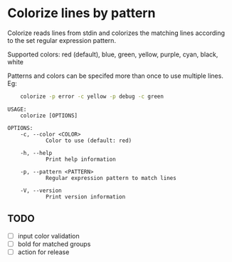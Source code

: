 # Colorize lines by pattern

Colorize reads lines from stdin and colorizes the matching lines according to the set regular
expression pattern.

Supported colors: red (default), blue, green, yellow, purple, cyan, black, white

Patterns and colors can be specifed more than once to use multiple lines. Eg:

```sh
	colorize -p error -c yellow -p debug -c green
```


```
USAGE:
    colorize [OPTIONS]

OPTIONS:
    -c, --color <COLOR>
            Color to use (default: red)

    -h, --help
            Print help information

    -p, --pattern <PATTERN>
            Regular expression pattern to match lines

    -V, --version
            Print version information
```

## TODO 

- [ ] input color validation 
- [ ] bold for matched groups
- [ ] action for release
